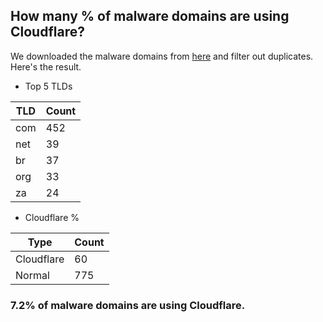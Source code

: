 ## How many % of malware domains are using Cloudflare?


We downloaded the malware domains from [here](https://urlhaus.abuse.ch) and filter out duplicates.
Here's the result.


[//]: # (start replacement)


- Top 5 TLDs

| TLD | Count |
| --- | --- |
| com | 452 |
| net | 39 |
| br | 37 |
| org | 33 |
| za | 24 |


- Cloudflare %

| Type | Count |
| --- | --- |
| Cloudflare | 60 |
| Normal | 775 |


### 7.2% of malware domains are using Cloudflare.